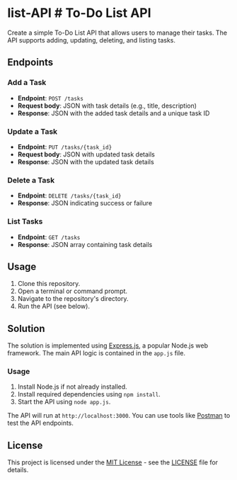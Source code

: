 # list-API # To-Do List API

Create a simple To-Do List API that allows users to manage their tasks. The API supports adding, updating, deleting, and listing tasks.

## Endpoints

### Add a Task

- **Endpoint**: `POST /tasks`
- **Request body**: JSON with task details (e.g., title, description)
- **Response**: JSON with the added task details and a unique task ID

### Update a Task

- **Endpoint**: `PUT /tasks/{task_id}`
- **Request body**: JSON with updated task details
- **Response**: JSON with the updated task details

### Delete a Task

- **Endpoint**: `DELETE /tasks/{task_id}`
- **Response**: JSON indicating success or failure

### List Tasks

- **Endpoint**: `GET /tasks`
- **Response**: JSON array containing task details

## Usage

1. Clone this repository.
2. Open a terminal or command prompt.
3. Navigate to the repository's directory.
4. Run the API (see below).

## Solution

The solution is implemented using [Express.js](https://expressjs.com/), a popular Node.js web framework. The main API logic is contained in the `app.js` file.

### Usage

1. Install Node.js if not already installed.
2. Install required dependencies using `npm install`.
3. Start the API using `node app.js`.

The API will run at `http://localhost:3000`. You can use tools like [Postman](https://www.postman.com/) to test the API endpoints.

## License

This project is licensed under the [MIT License](LICENSE) - see the [LICENSE](LICENSE) file for details.
